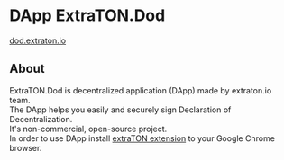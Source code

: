 # DApp ExtraTON.Dod

[dod.extraton.io](https://dod.extraton.io/)

## About 
ExtraTON.Dod is decentralized application (DApp) made by extraton.io team.   
The DApp helps you easily and securely sign Declaration of Decentralization.  
It's non-commercial, open-source project.  
In order to use DApp install [extraTON extension](https://chrome.google.com/webstore/detail/extraton/hhimbkmlnofjdajamcojlcmgialocllm) to your Google Chrome browser.  
